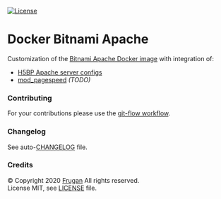 [![License](https://img.shields.io/badge/license-MIT-blue.svg)](LICENSE)

# Docker Bitnami Apache

Customization of the [Bitnami Apache Docker image](https://github.com/bitnami/bitnami-docker-apache) with integration of:

- [H5BP Apache server configs](https://github.com/h5bp/server-configs-apache)
- [mod_pagespeed](https://www.modpagespeed.com) *(TODO)*

### Contributing

For your contributions please use the [git-flow workflow](https://danielkummer.github.io/git-flow-cheatsheet/).

### Changelog

See auto-[CHANGELOG](CHANGELOG.md) file.

### Credits

© Copyright 2020 [Frugan](https://frugan.it) All rights reserved.  
License MIT, see [LICENSE](LICENSE) file.
